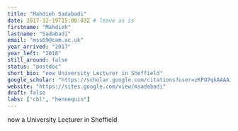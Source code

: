 ```yaml
---
title: "Mahdieh Sadabadi"
date: 2017-12-19T15:00:03Z # leave as is
firstname: "Mahdieh"
lastname: "Sadabadi"
email: "mss69@cam.ac.uk"
year_arrived: "2017"
year_left: "2018"
still_around: false
status: "postdoc" 
short_bio: "now University Lecturer in Sheffield"
google_scholar: "https://scholar.google.com/citations?user=zKFO7qkAAAAJ&hl=en&oi=ao"
website: "https://sites.google.com/view/msadabadi"
draft: false
labs: ["cbl", "hennequin"]
---
```

now a University Lecturer in Sheffield


